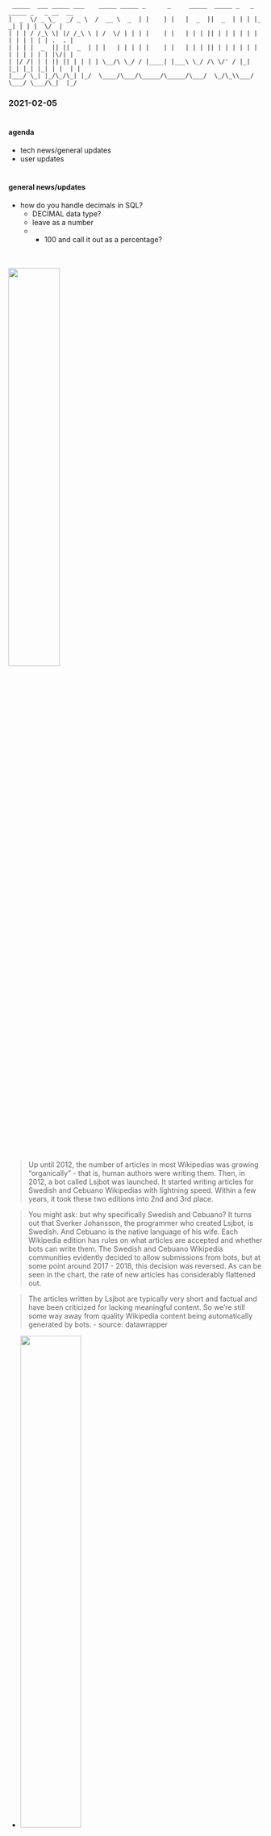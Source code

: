 
```
 _____  ___ _____ ___    _____ _____ _      _     _____  _____ _   _ _____ _   _ __  __
|  _  \/ _ \_   _/ _ \  /  __ \  _  | |    | |   |  _  ||  _  | | | |_   _| | | |  \/  |
| | | / /_\ \| |/ /_\ \ | /  \/ | | | |    | |   | | | || | | | | | | | | | | | | .  . |
| | | |  _  || ||  _  | | |   | | | | |    | |   | | | || | | | | | | | | | | | | |\/| |
| |/ /| | | || || | | | | \__/\ \_/ / |____| |___\ \_/ /\ \/' / |_| |_| |_| |_| | |  | |
|___/ \_| |_/\_/\_| |_/  \____/\___/\_____/\_____/\___/  \_/\_\\___/ \___/ \___/\_|  |_/

```

### **2021-02-05**

#

#### **agenda**
- tech news/general updates
- user updates

#

#### **general news/updates**
- how do you handle decimals in SQL?
    - DECIMAL data type?
    - leave as a number
    - * 100 and call it out as a percentage?
<br>
</br>
    <img src="https://ci4.googleusercontent.com/proxy/ILqijObdewC8U5UaqF4BP1-QZpjSOhZaaQHWi54D25cvtDjMEse01tq2-6LPEjbf6Xn93GsQM28TAsBL8PhIAYC5G3-tt0b2JMA6QuyEEulujHqkjKE-d8P_uoYY-HDNCWUZFHBQdtx3z4Oe=s0-d-e1-ft#https://bucket.mlcdn.com/a/399/399679/images/2019372a9e89c03211b40aeac9ed79e580860c90.png" height="45%" width="45%">


> Up until 2012, the number of articles in most Wikipedias was growing “organically” - that is, human authors were writing them. Then, in 2012, a bot called Lsjbot was launched. It started writing articles for Swedish and Cebuano Wikipedias with lightning speed. Within a few years, it took these two editions into 2nd and 3rd place.

> You might ask: but why specifically Swedish and Cebuano? It turns out that Sverker Johansson, the programmer who created Lsjbot, is Swedish. And Cebuano is the native language of his wife. Each Wikipedia edition has rules on what articles are accepted and whether bots can write them. The Swedish and Cebuano Wikipedia communities evidently decided to allow submissions from bots, but at some point around 2017 - 2018, this decision was reversed. As can be seen in the chart, the rate of new articles has considerably flattened out.

> The articles written by Lsjbot are typically very short and factual and have been criticized for lacking meaningful content. So we’re still some way away from quality Wikipedia content being automatically generated by bots.
    - source: datawrapper
    
- <img src="https://blog.datawrapper.de/img/full-200204_w_senate.png" height="50%" width="50%">
 - source: datawrapper
 

#

#### **user updates**

##### Brenton
 - C# Background Service Tasks. Just when I thought I had tricked C# into bending to my will. C# strikes back.
 - Experiements with Git branch (the easy part). Git merge (the hard part)
 - Emacs/vim update 
 - Redis: In-memory data structures

#### conner
- SSMS colors for different databases/environments
    - I'm currently utilising to differentiate between dev and prod for d365 data
<img src="https://www.sqlshack.com/wp-content/uploads/2017/01/c-users-sbehara1-desktop-dotnetvibes-sql-tips-10ta.png"   height="40%" width="40%">
<img src="https://www.sqlshack.com/wp-content/uploads/2017/01/c-users-sbehara1-desktop-dotnetvibes-sql-tips-10t-1a.png" height="40%" width="40%">
<img src="https://www.sqlshack.com/wp-content/uploads/2017/01/machine-generated-alternative-text-select-100-2a.png"     height="40%" width="40%">
- TRY_CAST() will NULL if it fails, it saves you having to write a CASE statement

~~~SQL
CASE
    WHEN [PROCUREMENTPRODUCTCATEGORYNAME] != ''
    THEN TRY_CAST(RIGHT([PROCUREMENTPRODUCTCATEGORYNAME], 6) AS INT)
    ELSE NULL
END                                                AS [MainAccountId]

~~~

- PIVOTS in SQL
~~~SQL
        LEFT JOIN (
                    SELECT
                            *

                    FROM (
                            SELECT
                                     [BATCHORDERNUMBER]
                                    ,[ITEMNUMBER]
                                    ,SUM([INVENTQTY])               AS [QtyInventory]

                            FROM
                                    [dbo].[rsmMESProductionConsumptionStaging]

                            -- // rennoc \\ 2021-02-03 // filter to only butterfat & protein \\
                            WHERE
                                    [ITEMNUMBER] IN (100050, 100051)

                            GROUP BY
                                     [BATCHORDERNUMBER]
                                    ,[ITEMNUMBER]

                            -- ORDER BY
                            --         [BATCHORDERNUMBER]
                    )                                               AS [PickingList]

                    PIVOT (
                        SUM([QtyInventory])
                        FOR [ITEMNUMBER] IN ([100050], [100051])
                    )                                               AS [Pivot]
        )                                                           AS [3]
            ON [1].[PRODUCTIONORDERNUMBER] = [3].[BATCHORDERNUMBER]

        LEFT JOIN [star].[dimItemMaster]                            AS [4]
            ON [1].[ITEMNUMBER] = [4].[ItemId]

~~~

#

#### Lexen

 - Another Machine Learning Breakthrough
   - Next step will be input-output model for AICs
 - SSMS Smaller Tab Sizes
   - Options > Editor Tab and Status Bar > Tab Text
     - Set all but one to false

#

###### so long, farewell, auf wiedersehen, good night

#
